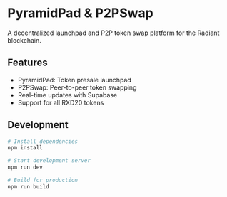# PyramidPad & P2PSwap

A decentralized launchpad and P2P token swap platform for the Radiant blockchain.

## Features

- PyramidPad: Token presale launchpad
- P2PSwap: Peer-to-peer token swapping
- Real-time updates with Supabase
- Support for all RXD20 tokens

## Development

```bash
# Install dependencies
npm install

# Start development server
npm run dev

# Build for production
npm run build
```
